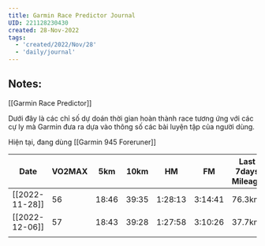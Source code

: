 ```yaml
---
title: Garmin Race Predictor Journal
UID: 221128230430
created: 28-Nov-2022
tags:
  - 'created/2022/Nov/28'
  - 'daily/journal'
---
```

## Notes:
[[Garmin Race Predictor]]

Dưới đây là các chỉ số dự doán thời gian hoàn thành race tương ứng với các cự ly mà Garmin đưa ra dựa vào thông số các bài luyện tập của người dùng.

Hiện tại, đang dùng [[Garmin 945 Foreruner]]


| Date           | VO2MAX | 5km   | 10km  | HM      | FM      | Last 7days Mileage |
| -------------- | ------ | ----- | ----- | ------- | ------- | ------------------ |
| [[2022-11-28]] | 56     | 18:46 | 39:35 | 1:28:13 | 3:14:41 | 76.3km             |
| [[2022-12-06]] | 57     | 18:43 | 39:28 | 1:27:58 | 3:10:26 | 37.7km             |
|                |        |       |       |         |         |                    |
